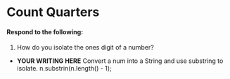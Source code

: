 # Count Quarters
#### Respond to the following:

1. How do you isolate the ones digit of a number?
  * **YOUR WRITING HERE**
Convert a num into a String and use substring to isolate. 
n.substrin(n.length() - 1);
